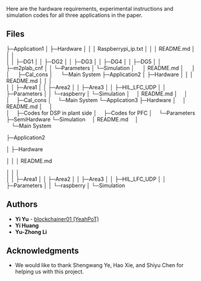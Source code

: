 ﻿

Here are the hardware requirements, experimental instructions and simulation codes for all three applications in the paper.

## Files

├─Application1
│  ├─Hardware
│  │  │  Raspberrypi_ip.txt
│  │  │  README.md
│  │  │  
│  │  ├─DG1
│  │  ├─DG2
│  │  ├─DG3
│  │  ├─DG4
│  │  ├─DG5
│  │  ├─m2plab_cnf
│  │  └─Parameters
│  └─Simulation
│     &emsp; │  README.md
│     &emsp; │  
│     &emsp; ├─Cal_cons
│     &emsp; └─Main System
├─Application2
│  ├─Hardware
│  │  │  README.md
│  │  │  
│  │  ├─Area1
│  │  ├─Area2
│  │  ├─Area3
│  │  ├─HIL_LFC_UDP
│  │  ├─Parameters
│  │  └─raspberry
│  └─Simulation
│      &emsp;│  README.md
│      &emsp;│  
│      &emsp;├─Cal_cons
│      &emsp;└─Main System
└─Application3
    ├─Hardware
    │  &emsp;│  README.md
    │  &emsp;│  
    │  &emsp;├─Codes for DSP in plant side
    │  &emsp;├─Codes for PFC
    │  &emsp;└─Parameters
    ├─SemiHardware
    └─Simulation
        &emsp;│  README.md
        &emsp;│  
        &emsp;└─Main System



├─Application2

│  ├─Hardware

│  │  │  README.md

│  │  │  
│  │  ├─Area1
│  │  ├─Area2
│  │  ├─Area3
│  │  ├─HIL_LFC_UDP
│  │  ├─Parameters
│  │  └─raspberry
│  └─Simulation

        
## Authors

* **Yi Yu** - [blockchainer01 (YeahPoT) ](https://github.com/blockchainer01)
* **Yi Huang**
* **Yu-Zhong Li**

## Acknowledgments

 <!-- Acknowledge Shengwang Ye, Hao Xie, and Shiyu Chen that helped us in this project. -->
* We would like to thank Shengwang Ye, Hao Xie, and Shiyu Chen for helping us with this project.
